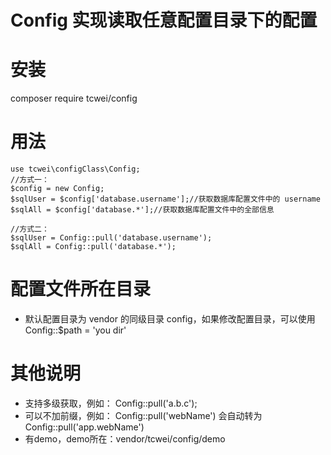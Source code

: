 # Config 实现读取任意配置目录下的配置  
# 安装
composer require tcwei/config
# 用法
```
use tcwei\configClass\Config;
//方式一：
$config = new Config;
$sqlUser = $config['database.username'];//获取数据库配置文件中的 username
$sqlAll = $config['database.*'];//获取数据库配置文件中的全部信息

//方式二：
$sqlUser = Config::pull('database.username');
$sqlAll = Config::pull('database.*');
```
# 配置文件所在目录
* 默认配置目录为 vendor 的同级目录 config，如果修改配置目录，可以使用 Config::$path = 'you dir'

# 其他说明
* 支持多级获取，例如： Config::pull('a.b.c');
* 可以不加前缀，例如： Config::pull('webName') 会自动转为 Config::pull('app.webName')
* 有demo，demo所在：vendor/tcwei/config/demo 


